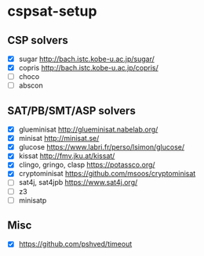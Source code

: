 # cspsat-setup

## CSP solvers

- [X] sugar <http://bach.istc.kobe-u.ac.jp/sugar/>
- [X] copris <http://bach.istc.kobe-u.ac.jp/copris/>
- [ ] choco
- [ ] abscon

## SAT/PB/SMT/ASP solvers

- [X] glueminisat <http://glueminisat.nabelab.org/>
- [X] minisat <http://minisat.se/>
- [X] glucose <https://www.labri.fr/perso/lsimon/glucose/>
- [X] kissat <http://fmv.jku.at/kissat/>
- [X] clingo, gringo, clasp <https://potassco.org/>
- [X] cryptominisat <https://github.com/msoos/cryptominisat>
- [ ] sat4j, sat4jpb <https://www.sat4j.org/>
- [ ] z3
- [ ] minisatp

## Misc

- [X] <https://github.com/pshved/timeout>
